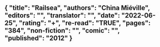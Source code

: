 {
 "title": "Railsea",
 "authors": "China Miéville",
 "editors": "",
 "translator": "",
 "date": "2022-06-25",
 "rating": "+",
 "re-read": "TRUE",
 "pages": "384",
 "non-fiction": "",
 "comic": "",
 "published": "2012"
}
---

